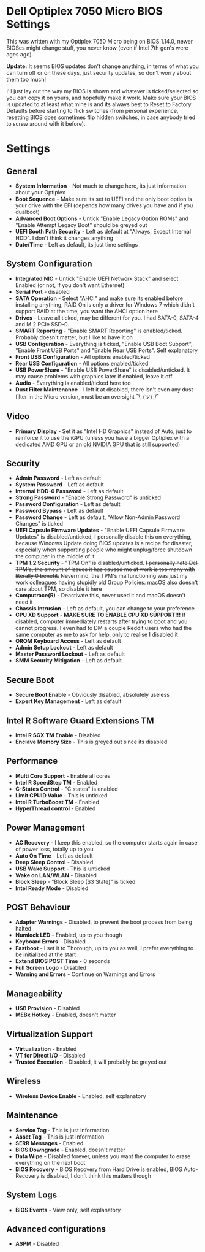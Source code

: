 # Dell Optiplex 7050 Micro BIOS Settings

This was written with my Optiplex 7050 Micro being on BIOS 1.14.0, newer BIOSes might change stuff, you never know (even if Intel 7th gen's were ages ago).

**Update:** It seems BIOS updates don't change anything, in terms of what you can turn off or on these days, just security updates, so don't worry about them too much!


I'll just lay out the way my BIOS is shown and whatever is ticked/selected so you can copy it on yours, and hopefully make it work. Make sure your BIOS is updated to at least what mine is and its always best to Reset to Factory Defaults before starting to flick switches (from personal experience, resetting BIOS does sometimes flip hidden switches, in case anybody tried to screw around with it before).

# Settings
## General
- **System Information** - Not much to change here, its just information about your Optiplex
- **Boot Sequence** - Make sure its set to UEFI and the only boot option is your drive with the EFI (depends how many drives you have and if you dualboot)
- **Advanced Boot Options** - Untick "Enable Legacy Option ROMs" and "Enable Attempt Legacy Boot" should be greyed out
- **UEFI Booth Path Security** - Left as default at "Always, Except Internal HDD". I don't  think it changes anything
- **Date/Time** - Left as default, its just time settings

## System Configuration
- **Integrated NIC** - Untick "Enable UEFI Network Stack" and select Enabled (or not, if you don't want Ethernet)
- **Serial Port** - disabled
- **SATA Operation** - Select "AHCI" and make sure its enabled before installing anything, RAID On is only a driver for Windows 7 which didn't support RAID at the time, you want the AHCI option here
- **Drives** - Leave all ticked, may be different for you. I had SATA-0, SATA-4 and M.2 PCIe SSD-0.
- **SMART Reporting** - "Enable SMART Reporting" is enabled/ticked. Probably doesn't matter, but I like to have it on
- **USB Configuration** - Everything is ticked, "Enable USB Boot Support", "Enable Front USB Ports" and "Enable Rear USB Ports". Self explanatory
- **Front USB Configuration** - All options enabled/ticked
- **Rear USB Configuration** - All options enabled/ticked
- **USB PowerShare** - "Enable USB PowerShare" is disabled/unticked. It may cause problems with graphics later if enabled, leave it off
- **Audio** - Everything is enabled/ticked here too
- **Dust Filter Maintenance** - I left it at disabled, there isn't even any dust filter in the Micro version, must be an oversight ¯\\\_(ツ)\_/¯

## Video
- **Primary Display** - Set it as "Intel HD Graphics" instead of Auto, just to reinforce it to use the iGPU (unless you have a bigger Optiplex with a dedicated AMD GPU or an [old NVIDIA GPU](https://dortania.github.io/GPU-Buyers-Guide/modern-gpus/nvidia-gpu.html) that is still supported)

## Security
- **Admin Password** - Left as default
- **System Password** - Left as default
- **Internal HDD-0 Password** - Left as default
- **Strong Password** - "Enable Strong Password" is unticked
- **Password Configuration** - Left as default
- **Password Bypass** - Left as default
- **Password Change** - Left as default, "Allow Non-Admin Password Changes" is ticked
- **UEFI Capsule Firmware Updates** - "Enable UEFI Capsule Firmware Updates" is disabled/unticked, I personally disable this on everything, because Windows Update doing BIOS updates is a recipe for disaster, especially when supporting people who might unplug/force shutdown the computer in the middle of it
- **TPM 1.2 Security** - "TPM On" is disabled/unticked. ~~I personally hate Dell TPM's, the amount of issues it has caused me at work is too many with literally 0 benefit.~~ Nevermind, the TPM's malfunctioning was just my work colleagues having stupidly old Group Policies. macOS also doesn't care about TPM, so disable it here
- **Computrace(R)** - Deactivate this, never used it and macOS doesn't need it
- **Chassis Intrusion** - Left as default, you can change to your preference
- **CPU XD Support** - **MAKE SURE TO ENABLE CPU XD SUPPORT!!!** If disabled, computer immediately restarts after trying to boot and you cannot progress. I even had to DM a couple Reddit users who had the same computer as me to ask for help, only to realise I disabled it
- **OROM Keyboard Access** - Left as default
- **Admin Setup Lockout** - Left as default
- **Master Password Lockout** - Left as default
- **SMM Security Mitigation** - Left as default

## Secure Boot
- **Secure Boot Enable** - Obviously disabled, absolutely useless
- **Expert Key Management** - Left as default

## Intel R Software Guard Extensions TM
- **Intel R SGX TM Enable** - Disabled
- **Enclave Memory Size** - This is greyed out since its disabled

## Performance
- **Multi Core Support** - Enable all cores
- **Intel R SpeedStep TM** - Enabled
- **C-States Control** - "C states" is enabled
- **Limit CPUID Value** - This is unticked
- **Intel R TurboBoost TM** - Enabled
- **HyperThread control** - Enabled

## Power Management
- **AC Recovery** - I keep this enabled, so the computer starts again in case of power loss, totally up to you
- **Auto On Time** - Left as default
- **Deep Sleep Control** - Disabled
- **USB Wake Support** - This is unticked
- **Wake on LAN/WLAN** - Disabled
- **Block Sleep** - "Block Sleep (S3 State)" is ticked
- **Intel Ready Mode** - Disabled

## POST Behaviour
- **Adapter Warnings** - Disabled, to prevent the boot process from being halted
- **Numlock LED** - Enabled, up to you though
- **Keyboard Errors** - Disabled
- **Fastboot** - I set it to Thorough, up to you as well, I prefer everything to be initialized at the start
- **Extend BIOS POST Time** - 0 seconds
- **Full Screen Logo** - Disabled
- **Warning and Errors** - Continue on Warnings and Errors

## Manageability
- **USB Provision** - Disabled
- **MEBx Hotkey** - Enabled, doesn't matter

## Virtualization Support
- **Virtualization** - Enabled
- **VT for Direct I/O** - Disabled
- **Trusted Execution** - Disabled, it will probably be greyed out

## Wireless
- **Wireless Device Enable** - Enabled, self explanatory

## Maintenance
- **Service Tag** - This is just information
- **Asset Tag** - This is just information
- **SERR Messages** - Enabled
- **BIOS Downgrade** - Enabled, doesn't matter
- **Data Wipe** - Disabled forever, unless you want the computer to erase everything on the next boot
- **BIOS Recovery** - BIOS Recovery from Hard Drive is enabled, BIOS Auto-Recovery is disabled, I don't think this matters though

## System Logs
- **BIOS Events** - View only, self explanatory

## Advanced configurations
- **ASPM** - Disabled
